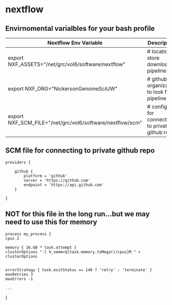 # nextflow

## Envirnomental varialbles for your bash profile
| Nextflow Env Variable  	| Description 	|
|---	|---	|
| export NXF_ASSETS="/net/grc/vol6/software/nextflow" | # location to store  downloaded pipelines |
| export NXF_ORG="NickersonGenomeSciUW" | # github organization to look for pipelines |
| export NXF_SCM_FILE="/net/grc/vol6/software/nextflow/scm" | # config file for connecting to private github repo |


## SCM file for connecting to private github repo
    providers {
    
        github {
            platform = 'github'
            server = 'https://github.com'
            endpoint = 'https://api.github.com'
        }
            
    }
    
    
## NOT for this file in the long run...but we may need to use this for memory
    process my_process {
    cpus 2

    memory { 16.GB * task.attempt }
    clusterOptions "-l h_vmem=${task.memory.toMega()/cpus}M " + clusterOptions


    errorStrategy { task.exitStatus == 140 ? 'retry' : 'terminate' }
    maxRetries 3
    maxErrors -1

    ...
}